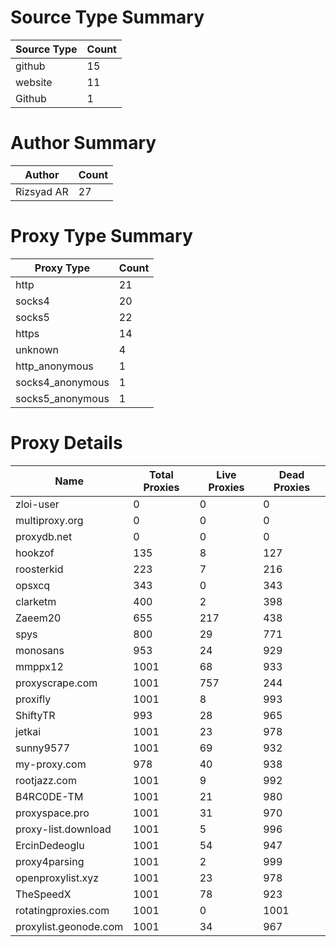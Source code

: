 # Source Type Summary

| Source Type | Count |
|-------------|-------|
| github | 15 |
| website | 11 |
| Github | 1 |


# Author Summary

| Author | Count |
|--------|-------|
| Rizsyad AR | 27 |


# Proxy Type Summary

| Proxy Type | Count |
|------------|-------|
| http | 21 |
| socks4 | 20 |
| socks5 | 22 |
| https | 14 |
| unknown | 4 |
| http_anonymous | 1 |
| socks4_anonymous | 1 |
| socks5_anonymous | 1 |


# Proxy Details

| Name | Total Proxies | Live Proxies | Dead Proxies |
|------|---------------|--------------|---------------|
| zloi-user | 0 | 0 | 0 |
| multiproxy.org | 0 | 0 | 0 |
| proxydb.net | 0 | 0 | 0 |
| hookzof | 135 | 8 | 127 |
| roosterkid | 223 | 7 | 216 |
| opsxcq | 343 | 0 | 343 |
| clarketm | 400 | 2 | 398 |
| Zaeem20 | 655 | 217 | 438 |
| spys | 800 | 29 | 771 |
| monosans | 953 | 24 | 929 |
| mmppx12 | 1001 | 68 | 933 |
| proxyscrape.com | 1001 | 757 | 244 |
| proxifly | 1001 | 8 | 993 |
| ShiftyTR | 993 | 28 | 965 |
| jetkai | 1001 | 23 | 978 |
| sunny9577 | 1001 | 69 | 932 |
| my-proxy.com | 978 | 40 | 938 |
| rootjazz.com | 1001 | 9 | 992 |
| B4RC0DE-TM | 1001 | 21 | 980 |
| proxyspace.pro | 1001 | 31 | 970 |
| proxy-list.download | 1001 | 5 | 996 |
| ErcinDedeoglu | 1001 | 54 | 947 |
| proxy4parsing | 1001 | 2 | 999 |
| openproxylist.xyz | 1001 | 23 | 978 |
| TheSpeedX | 1001 | 78 | 923 |
| rotatingproxies.com | 1001 | 0 | 1001 |
| proxylist.geonode.com | 1001 | 34 | 967 |
